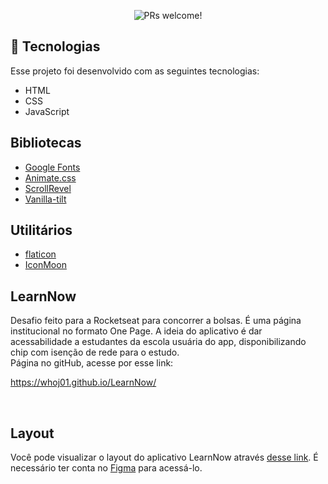 
<p align="center">
 <img src="https://img.shields.io/static/v1?label=PRs&message=welcome&color=49AA26&labelColor=000000" alt="PRs welcome!" />
</p>

## 🚀 Tecnologias

Esse projeto foi desenvolvido com as seguintes tecnologias:

- HTML
- CSS
- JavaScript

## Bibliotecas

- [Google Fonts](https://fonts.google.com/)
- [Animate.css](https://animate.style)
- [ScrollRevel](https://scrollrevealjs.org)
- [Vanilla-tilt](https://micku7zu.github.io/vanilla-tilt.js/)

## Utilitários

- [flaticon](https://www.flaticon.com/br/)
- [IconMoon](https://icomoon.io/app/#/select)

## LearnNow
Desafio feito para a Rocketseat para concorrer a bolsas. É uma página institucional no formato One Page. 
A ideia do aplicativo é dar acessabilidade a estudantes da escola usuária do app, disponibilizando chip com isenção de rede para o estudo.
<br>
Página no gitHub, acesse por esse link: 

https://whoj01.github.io/LearnNow/

<br>

## Layout
Você pode visualizar o layout do aplicativo LearnNow através [desse link](https://www.figma.com/community/file/1054556500962878181). É necessário ter conta no [Figma](https://figma.com) para acessá-lo.
